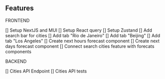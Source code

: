 ## Features

FRONTEND

[] Setup NextJS and MUI
[] Setup React query
[] Setup Zustand
[] Add search bar for cities
[] Add tab "Rio de Janeiro"
[] Add tab "Beijing"
[] Add tab "Los Angeles"
[] Create next hours forecast component
[] Create next days forecast component
[] Connect search cities feature with forecats components

BACKEND

[] Cities API Endpoint
[] Cities API tests
